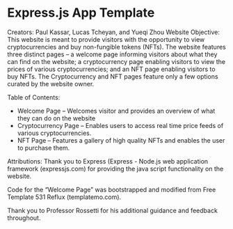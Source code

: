 # Express.js App Template

Creators: Paul Kassar, Lucas Tcheyan, and Yueqi Zhou
Website Objective: 
This website is meant to provide visitors with the opportunity to view cryptocurrencies and buy non-fungible tokens (NFTs). 
The website features three distinct pages – a welcome page informing visitors about what they can find on the website; a cryptocurrency page enabling visitors to view the prices of various cryptocurrencies; and an NFT page enabling visitors to buy NFTs. The Cryptocurrency and NFT pages feature only a few options curated by the website owner. 

Table of Contents:
-	Welcome Page – Welcomes visitor and provides an overview of what they can do on the website
-	Cryptocurrency Page – Enables users to access real time price feeds of various cryptocurrencies. 
-	NFT Page – Features a gallery of high quality NFTs and enables the user to purchase them. 

Attributions:
Thank you to Express (Express - Node.js web application framework (expressjs.com) for providing the java script functionality on the website. 

Code for the “Welcome Page” was bootstrapped and modified from Free Template 531 Reflux (templatemo.com).

Thank you to Professor Rossetti for his additional guidance and feedback throughout. 
